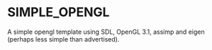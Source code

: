 # SIMPLE_OPENGL

A simple opengl template using SDL, OpenGL 3.1, assimp and eigen (perhaps less simple than advertised).